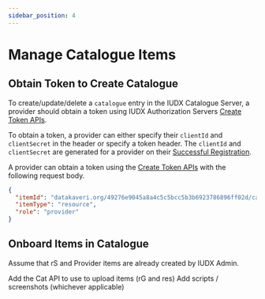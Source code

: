 ```yaml
---
sidebar_position: 4
---
```

 
# Manage Catalogue Items

## Obtain Token to Create Catalogue
To create/update/delete a `catalogue` entry in the IUDX Catalogue Server, a provider should obtain a token using IUDX Authorization Servers [Create Token APIs](https://authorization.iudx.org.in/apis#operation/post-auth-v1-token).

To obtain a token, a provider can either specify their `clientId` and `clientSecret` in the header or specify a token header. The `clientId` and `clientSecret` are generated for a provider on their [Successful Registration](https://docs.iudx.org.in/docs/registration#successful-registration-and-client-id-client-secret).

A provider can obtain a token using the [Create Token APIs](https://authorization.iudx.org.in/apis#operation/post-auth-v1-token) with the following request body.
```json
{
  "itemId": "datakaveri.org/49276e9045a8a4c5c5bcc5b3b6923786896ff02d/catalogue.iudx.org.in/catalogue/crud",
  "itemType": "resource",
  "role": "provider"
}
```




## Onboard Items in Catalogue
Assume that rS and Provider items are already created by IUDX Admin. 

Add the Cat API to use to upload items (rG and res)
Add scripts / screenshots (whichever applicable)

